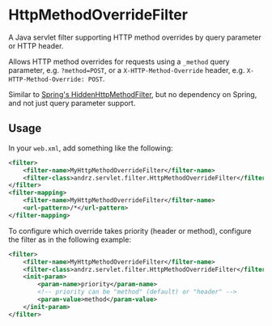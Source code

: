 HttpMethodOverrideFilter
========================

A Java servlet filter supporting HTTP method overrides by query parameter or HTTP header.

Allows HTTP method overrides for requests using a `_method` query parameter, e.g. `?method=POST`,
or a `X-HTTP-Method-Override` header, e.g. `X-HTTP-Method-Override: POST`.

Similar to [Spring's HiddenHttpMethodFilter](
http://docs.spring.io/spring/docs/3.0.x/api/org/springframework/web/filter/HiddenHttpMethodFilter.html),
but no dependency on Spring, and not just query parameter support.

## Usage

In your `web.xml`, add something like the following:

```xml
<filter>
    <filter-name>MyHttpMethodOverrideFilter</filter-name>
    <filter-class>andrz.servlet.filter.HttpMethodOverrideFilter</filter-class>
</filter>
<filter-mapping>
    <filter-name>MyHttpMethodOverrideFilter</filter-name>
    <url-pattern>/*</url-pattern>
</filter-mapping>
```

To configure which override takes priority (header or method), configure the filter as in the following example:

```xml
<filter>
    <filter-name>MyHttpMethodOverrideFilter</filter-name>
    <filter-class>andrz.servlet.filter.HttpMethodOverrideFilter</filter-class>
    <init-param>
        <param-name>priority</param-name>
        <!-- priority can be "method" (default) or "header" -->
        <param-value>method</param-value>
    </init-param>
</filter>
```
